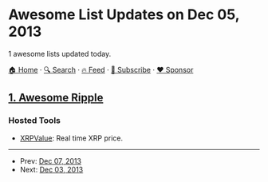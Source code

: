 # Awesome List Updates on Dec 05, 2013

1 awesome lists updated today.

[🏠 Home](/README.md) · [🔍 Search](https://www.trackawesomelist.com/search/) · [🔥 Feed](https://www.trackawesomelist.com/rss.xml) · [📮 Subscribe](https://trackawesomelist.us17.list-manage.com/subscribe?u=d2f0117aa829c83a63ec63c2f&id=36a103854c) · [❤️  Sponsor](https://github.com/sponsors/theowenyoung)



## [1. Awesome Ripple](/content/vhpoet/awesome-ripple/README.md)

### Hosted Tools

*   [XRPValue](http://xrpvalue.com/): Real time XRP price.

---

- Prev: [Dec 07, 2013](/content/2013/12/07/README.md)
- Next: [Dec 03, 2013](/content/2013/12/03/README.md)